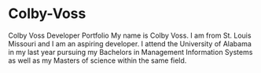 # Colby-Voss
Colby Voss Developer Portfolio
My name is Colby Voss. I am from St. Louis Missouri and I am an aspiring developer.  I attend the University of Alabama in my last year pursuing my Bachelors in Management Information Systems as well as my Masters of science within the same field. 
